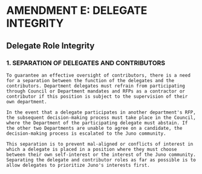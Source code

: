 # AMENDMENT E: DELEGATE INTEGRITY

## Delegate Role Integrity

### 1. SEPARATION OF DELEGATES AND CONTRIBUTORS

    To guarantee an effective oversight of contributors, there is a need for a separation between the function of the delegates and the contributors. Department delegates must refrain from participating through Council or Department mandates and RFPs as a contractor or contributor if this position is subject to the supervision of their own department.

    In the event that a delegate participates in another department's RFP, the subsequent decision-making process must take place in the Council, where the Department of the participating delegate must abstain. If the other two Departments are unable to agree on a candidate, the decision-making process is escalated to the Juno community.

    This separation is to prevent mal-aligned or conflicts of interest in which a delegate is placed in a position where they must choose between their own self-interest or the interest of the Juno community. Separating the delegate and contributor roles as far as possible is to allow delegates to prioritize Juno's interests first.
